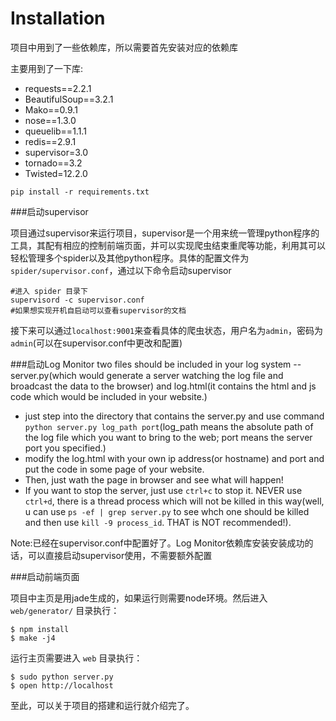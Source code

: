 # Installation
  
项目中用到了一些依赖库，所以需要首先安装对应的依赖库

主要用到了一下库:

*	requests==2.2.1
*	BeautifulSoup==3.2.1
*	Mako==0.9.1
*	nose==1.3.0
*	queuelib==1.1.1
*	redis==2.9.1
*	supervisor=3.0
*	tornado==3.2
*	Twisted=12.2.0

```
pip install -r requirements.txt
```

###启动supervisor

项目通过supervisor来运行项目，supervisor是一个用来统一管理python程序的工具，其配有相应的控制前端页面，并可以实现爬虫结束重爬等功能，利用其可以轻松管理多个spider以及其他python程序。具体的配置文件为 `spider/supervisor.conf`，通过以下命令启动supervisor

    #进入 spider 目录下
	supervisord -c supervisor.conf
	#如果想实现开机自启动可以查看supervisor的文档

接下来可以通过`localhost:9001`来查看具体的爬虫状态，用户名为`admin`，密码为`admin`(可以在supervisor.conf中更改和配置)

###启动Log Monitor
two files should be included in your log system -- server.py(which would generate a server watching the log file and broadcast the data to the browser) and log.html(it contains the html and js code which would be included in your website.)
* just step into the directory that contains the server.py and use command `python server.py log_path port`(log_path means the absolute path of the log file which you want to bring to the web; port means the server port you specified.)
* modify the log.html with your own ip address(or hostname) and port and put the code in some page of your website.
* Then, just wath the page in browser and see what will happen!
* If you want to stop the server, just use `ctrl+c` to stop it. NEVER use `ctrl+d`, there is a thread process which will not be killed in this way(well, u can use `ps -ef | grep server.py` to see whch one should be killed and then use `kill -9 process_id`. THAT is NOT recommended!).

Note:已经在supervisor.conf中配置好了。Log Monitor依赖库安装安装成功的话，可以直接启动supervisor使用，不需要额外配置


###启动前端页面

项目中主页是用jade生成的，如果运行则需要node环境。然后进入 `web/generator/` 目录执行：

```
$ npm install
$ make -j4
```

运行主页需要进入 `web` 目录执行：

```
$ sudo python server.py
$ open http://localhost
```

至此，可以关于项目的搭建和运行就介绍完了。
